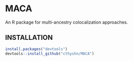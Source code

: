 # MACA
An R package for multi-ancestry colocalization approaches. 

## INSTALLATION 
```r
install.packages("devtools") 
devtools::install_github("cthyshn/MACA")
